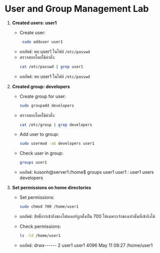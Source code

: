 # User and Group Management Lab

1. **Created users: user1**
   - Create user:
     ```bash
      sudo adduser user1
     ```
   - ผลลัพธ์: พบ user1 ในไฟล์ `/etc/passwd`
   - ตรวจสอบโดยใช้คำสั่ง:
     ```bash
     cat /etc/passwd | grep user1
     ```
   - ผลลัพธ์: พบ user1 ในไฟล์ `/etc/passwd`


2. **Created group: developers**

   - Create group for user:
     ```bash
     sudo groupadd developers 
     ```
   - ตรวจสอบโดยใช้คำสั่ง:
     ```bash
     cat /etc/group | grep developers
     ```
   - Add user to group:
     ```bash
     sudo usermod -aG developers user1 
     ```
   - Check user in group:
     ```bash
     groups user1
     ```
   - ผลลัพธ์: kusonh@server1:/home$ groups user1 
	user1 : user1 users developers		

3. **Set permissions on home directories**
   - Set permissions:
     ```bash
     sudo chmod 700 /home/user1
     ```
   - ผลลัพธ์: สิทธิ์การเข้าถึงของโฟลเดอร์ถูกตั้งเป็น 700 ให้เฉพาะเจ้าของเท่านั้นที่เข้าถึงได้

   - Check permissions:
     ```bash
     ls -ld /home/user1
     ```
   - ผลลัพธ์: drwx------ 2 user1 user1 4096 May 11 08:27 /home/user1



